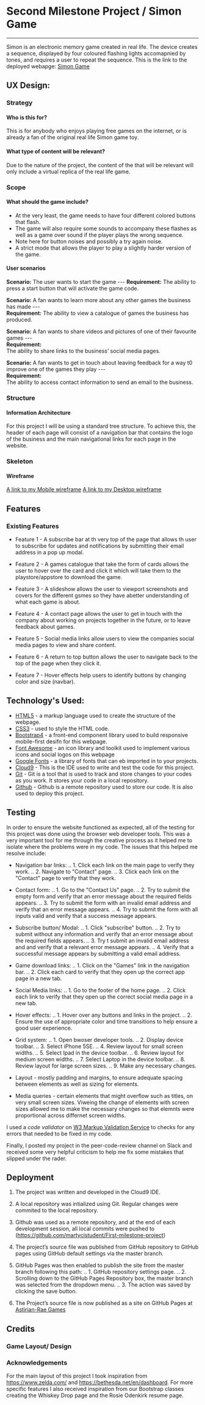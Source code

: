 
# Second Milestone Project / Simon Game
____

Simon is an electronic memory game created in real life. The device creates a sequence, displayed by four coloured flashing lights accomapnied by tones, and requires a user to repeat the sequence.
This is the link to the deployed webapge: [Simon Game](https://martycistudent.github.io/2nd-milestone-project/)

## UX Design:

### Strategy

#### Who is this for?
This is for anybody who enjoys playing free games on the internet, or is already a fan of the original real life Simon game toy. 

#### What type of content will be relevant? 
Due to the nature of the project, the content of the that will be relevant will only include a virtual replica of the real life game.

### Scope

#### What should the game include?
* At the very least, the game needs to have four different colored buttons that flash.
* The game will also require some sounds to accompany these flashes as well as a game over sound if the player plays the wrong sequence.
* Note here for button noises and possibly a try again noise.
* A strict mode that allows the player to play a slightly harder version of the game.

#### User scenarios
**Scenario:**
The user wants to start the game ---
**Requirement:**
The ability to press a start button that will activate the game code.

**Scenario:**
A fan wants to learn more about any other games the business has made ---  
**Requirement:**
The ability to view a catalogue of games the business has produced.

**Scenario:**
A fan wants to share videos and pictures of one of their favourite games ---  
**Requirement:**  
The ability to share links to the business’ social media pages.

**Scenario:**
A fan wants to get in touch about leaving feedback for a way t0 improve one of the games they play ---  
**Requirement:**  
The ability to access contact information to send an email to the business.

### Structure

#### Information Architecture
For this project I will be using a standard tree structure. To achieve this, the header of each page will 
consist of a navigation bar that contains the logo of the business and the main navigational links for each page in the website. 

### Skeleton

#### Wireframe
[A link to my Mobile wireframe](https://github.com/martycistudent/First-milestone-project/tree/master/wireframes/mobile%20wireframes)
[A link to my Desktop wireframe](https://github.com/martycistudent/First-milestone-project/blob/master/Wireframe/Screenshot%20(52).png)

## Features

### Existing Features
* Feature 1 - A subscribe bar at th very top of the page that allows th user to subscribe for updates and notifications by submitting their email address 
                 in a pop up modal.

* Feature 2 - A games catalogue that take the form of cards allows the user to hover over the card and click it which will take them to the playstore/appstore
                to download the game.  

* Feature 3 - A slideshow allows the user to viewport screenshots and covers for the different gsmes so they have abetter understanding of what each game is about.

* Feature 4 - A contact page allows the user to get in touch with the company about working on projects together in the future, or to leave feedback about games.

* Feature 5 - Social media links allow users to view the companies social media pages to view and share content.

* Feature 6 - A return to top button allows the user to navigate back to the top of the page when they click it.

* Feature 7 - Hover effects help users to identify buttons by changing color and size (navbar). 
 

## Technology's Used:

* [HTML5](https://www.w3schools.com/html/html5_intro.asp) - a markup language used to create the structure of the webpage.
* [CSS3](https://www.w3schools.com/css/) - used to style the HTML code. 
* [Bootstrap4](https://getbootstrap.com/) - a front-end component library used to build responsive mobile-first desifn for this webpage.
* [Font Awesome](https://fontawesome.com/) - an icon library and toolkit used to implement various icons and social logos on this webpage
* [Google Fonts](https://fonts.google.com/) - a library of fonts that can eb imported in to your projects.
* [Cloud9](https://c9.io/wiickmar) - This is the IDE used to write and test the code for this project.
* [Git](https://git-scm.com/) - Git is a tool that is used to track and store changes to your codes as you work. It stores your code in a local repository.
* [Github](https://github.com/) - Github is a remote repository used to store our code. It is also used to deploy this project. 

## Testing
In order to ensure the website functioned as expected, all of the testing for this project was done using the browser web developer tools. This was a very 
important tool for me through the creative process as it helped me to isolate where the problems were in my code. The issues that this helped me resolve 
include:

* Navigation bar links:
.. 1. Click each link on the main page to verify they work.
.. 2. Navigate to "Contact" page.
.. 3. Click each link on the "Contact" page to verify that they work.

* Contact form:
.. 1. Go to the "Contact Us" page.
.. 2. Try to submit the empty form and verify that an error message about the required fields appears.
.. 3. Try to submit the form with an invalid email address and verify that an error message appears.
.. 4. Try to submit the form with all inputs valid and verify that a success message appears.

* Subscribe button/ Modal:
.. 1. Click "subscribe" button.
.. 2. Try to submit without any information and verify that an error message about the required fields appears.
.. 3. Try t submit an invalid email address and and verify that a relevant error message appears.
.. 4. Verify that a successful message appears by submitting a valid email address.

* Game download links:
.. 1. Click on the "Games" link in the navigation bar.
.. 2. Click each card to verify that they open up the correct app page in a new tab.

* Social Media links:
.. 1. Go to the footer of the home page.
.. 2. Click each link to verify that they open up the correct social media page in a new tab.

* Hover effects:
.. 1. Hover over any buttons and links in the project.
.. 2. Ensure the use of appropriate color and time transitions to help ensure a good user experience.

* Grid system:
.. 1. Open bwoser developer tools. 
.. 2. Display device toolbar. 
.. 3. Select iPhone 5SE.
.. 4. Review layout for small screen widths.
.. 5. Select Ipad in the device toolbar.
.. 6. Review layout for medium screen widths.
.. 7. Select Laptop in the device toolbar.
.. 8. Review layout for large screen sizes.
.. 9. Make any necessary changes. 

* Layout - mostly padding and margins, to ensure adequate spacing between elements as well as sizing for elements.

* Media queries - certain elements that might overflow such as titles, on very small screen sizes. Viweing the change of elements with screen sizes allowed
  me to make the necessary changes so that elemnts were proportional across differnet screen widths. 

I used a *code validator* on [W3 Markup Validation Service](https://validator.w3.org/#validate_by_input) to checks for any errors that needed to be 
fixed in my code. 

Finally, I posted my project in the peer-code-review channel on Slack and received some very helpful criticism to help me fix some mistakes that 
slipped under the rader.

## Deployment 
1. The project was written and developed in the Cloud9 IDE.
2. A local repository was intialized using Git. Regular changes were commited to the local repository.
3. Github was used as a remote repository, and at the end of each development session, all local commits were pushed to (https://github.com/martycistudent/First-milestone-project)
4. The project’s source file was published from GitHub repository to GitHub pages using GitHub default settings via the master branch.
5. GitHub Pages was then enabled to publish the site from the master branch following this path:
.. 1. GitHub repository settings page.
.. 2. Scrolling down to the GitHub Pages Repository box, the master branch was selected from the dropdown menu.
.. 3. The action was saved by clicking the save button.

6. The Project’s source file is now published as a site on GitHub Pages at [Astirian-Rae Games](https://martycistudent.github.io/First-milestone-project/)

## Credits
### Game Layout/ Design 


### Acknowledgements 
For the main layout of this project I took inspiration from <https://www.zelda.com/> and <https://bethesda.net/en/dashboard>. For more
specific features I also received inspiration from our Bootstrap classes creating the Whiskey Drop page and the Rosie Odenkirk resume page. 
